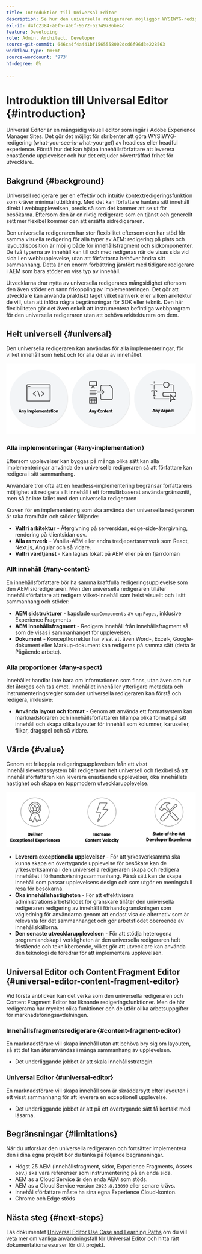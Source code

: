 ```yaml
---
title: Introduktion till Universal Editor
description: Se hur den universella redigeraren möjliggör WYSIWYG-redigering av headless och headful experience. Förstå hur det kan hjälpa innehållsförfattare att leverera enastående upplevelser, öka innehållets hastighet och hur det ger en toppmodern utvecklarupplevelse.
exl-id: d4fc2384-a0f5-4a6f-9572-62749786be4c
feature: Developing
role: Admin, Architect, Developer
source-git-commit: 646ca4f4a441bf1565558002dcd6f96d3e228563
workflow-type: tm+mt
source-wordcount: '973'
ht-degree: 0%

---
```



# Introduktion till Universal Editor {#introduction}

Universal Editor är en mångsidig visuell editor som ingår i Adobe Experience Manager Sites. Det gör det möjligt för skribenter att göra WYSIWYG-redigering (what-you-see-is-what-you-get) av headless eller headful experience. Förstå hur det kan hjälpa innehållsförfattare att leverera enastående upplevelser och hur det erbjuder oöverträffad frihet för utvecklare.

## Bakgrund {#background}

Universell redigerare ger en effektiv och intuitiv kontextredigeringsfunktion som kräver minimal utbildning. Med det kan författare hantera sitt innehåll direkt i webbupplevelsen, precis så som det kommer att se ut för besökarna. Eftersom den är en riktig redigerare som en tjänst och generellt sett mer flexibel kommer den att ersätta sidredigeraren.

Den universella redigeraren har stor flexibilitet eftersom den har stöd för samma visuella redigering för alla typer av AEM: redigering på plats och layoutdisposition är möjlig både för innehållsfragment och sidkomponenter. De två typerna av innehåll kan till och med redigeras när de visas sida vid sida i en webbupplevelse, utan att författarna behöver ändra sitt sammanhang. Detta är en enorm förbättring jämfört med tidigare redigerare i AEM som bara stöder en viss typ av innehåll.

Utvecklarna drar nytta av universella redigerares mångsidighet eftersom den även stöder en sann frikoppling av implementeringen. Det gör att utvecklare kan använda praktiskt taget vilket ramverk eller vilken arkitektur de vill, utan att införa några begränsningar för SDK eller teknik. Den här flexibiliteten gör det även enkelt att instrumentera befintliga webbprogram för den universella redigeraren utan att behöva arkitekturera om dem.

## Helt universell {#universal}

Den universella redigeraren kan användas för alla implementeringar, för vilket innehåll som helst och för alla delar av innehållet.

![Vad gör den universell](assets/universal.png)

### Alla implementeringar {#any-implementation}

Eftersom upplevelser kan byggas på många olika sätt kan alla implementeringar använda den universella redigeraren så att författare kan redigera i sitt sammanhang.

Användare tror ofta att en headless-implementering begränsar författarens möjlighet att redigera allt innehåll i ett formulärbaserat användargränssnitt, men så är inte fallet med den universella redigeraren

Kraven för en implementering som ska använda den universella redigeraren är raka framifrån och stöder följande:

* **Valfri arkitektur** - Återgivning på serversidan, edge-side-återgivning, rendering på klientsidan osv.
* **Alla ramverk** - Vanilla-AEM eller andra tredjepartsramverk som React, Next.js, Angular och så vidare.
* **Valfri värdtjänst** - Kan lagras lokalt på AEM eller på en fjärrdomän

### Allt innehåll {#any-content}

En innehållsförfattare bör ha samma kraftfulla redigeringsupplevelse som den AEM sidredigeraren. Men den universella redigeraren tillåter innehållsförfattare att redigera **vilket**-innehåll som helst visuellt och i sitt sammanhang och stöder:

* **AEM sidstrukturer** - kapslade `cq:Components` av `cq:Pages`, inklusive Experience Fragments
* **AEM Innehållsfragment** - Redigera innehåll från innehållsfragment så som de visas i sammanhanget för upplevelsen.
* **Dokument** - Konceptkorrektur har visat att även Word-, Excel-, Google-dokument eller Markup-dokument kan redigeras på samma sätt (detta är Pågående arbete).

### Alla proportioner {#any-aspect}

Innehållet handlar inte bara om informationen som finns, utan även om hur det återges och tas emot. Innehållet innehåller ytterligare metadata och instrumenteringsregler som den universella redigeraren kan förstå och redigera, inklusive:

* **Använda layout och format** - Genom att använda ett formatsystem kan marknadsföraren och innehållsförfattaren tillämpa olika format på sitt innehåll och skapa olika layouter för innehåll som kolumner, karuseller, flikar, dragspel och så vidare.

## Värde {#value}

Genom att frikoppla redigeringsupplevelsen från ett visst innehållsleveranssystem blir redigeraren helt universell och flexibel så att innehållsförfattaren kan leverera enastående upplevelser, öka innehållets hastighet och skapa en toppmodern utvecklarupplevelse.

![Värdet för den universella redigeraren](assets/value.png)

* **Leverera exceptionella upplevelser** - För att yrkesverksamma ska kunna skapa en övertygande upplevelse för besökare kan de yrkesverksamma i den universella redigeraren skapa och redigera innehållet i förhandsvisningssammanhang. På så sätt kan de skapa innehåll som passar upplevelsens design och som utgör en meningsfull resa för besökarna.
* **Öka innehållshastigheten** - För att effektivisera administrationsarbetsflödet för granskare tillåter den universella redigeraren redigering av innehåll i förhandsgranskningen som vägledning för användarna genom att endast visa de alternativ som är relevanta för det sammanhanget och gör arbetsflödet oberoende av innehållskällorna.
* **Den senaste utvecklarupplevelsen** - För att stödja heterogena programlandskap i verkligheten är den universella redigeraren helt fristående och teknikberoende, vilket gör att utvecklare kan använda den teknologi de föredrar för att implementera upplevelsen.

## Universal Editor och Content Fragment Editor {#universal-editor-content-fragment-editor}

Vid första anblicken kan det verka som den universella redigeraren och Content Fragment Editor har liknande redigeringsfunktioner. Men de här redigerarna har mycket olika funktioner och de utför olika arbetsuppgifter för marknadsföringsavdelningen.

### Innehållsfragmentsredigerare {#content-fragment-editor}

En marknadsförare vill skapa innehåll utan att behöva bry sig om layouten, så att det kan återanvändas i många sammanhang av upplevelsen.

* Det underliggande jobbet är att skala innehållsstrategin.

### Universal Editor {#universal-editor}

En marknadsförare vill skapa innehåll som är skräddarsytt efter layouten i ett visst sammanhang för att leverera en exceptionell upplevelse.

* Det underliggande jobbet är att på ett övertygande sätt få kontakt med läsarna.

## Begränsningar {#limitations}

När du utforskar den universella redigeraren och fortsätter implementera den i dina egna projekt bör du tänka på följande begränsningar.

* Högst 25 AEM (innehållsfragment, sidor, Experience Fragments, Assets osv.) ska vara referenser som instrumentering på en enda sida.
* AEM as a Cloud Service är den enda AEM som stöds.
* AEM as a Cloud Service version `2023.8.13099` eller senare krävs.
* Innehållsförfattare måste ha sina egna Experience Cloud-konton.
* Chrome och Edge stöds

## Nästa steg {#next-steps}

Läs dokumentet [Universal Editor Use Case and Learning Paths](/help/implementing/universal-editor/use-cases.md) om du vill veta mer om vanliga användningsfall för Universal Editor och hitta rätt dokumentationsresurser för ditt projekt.

